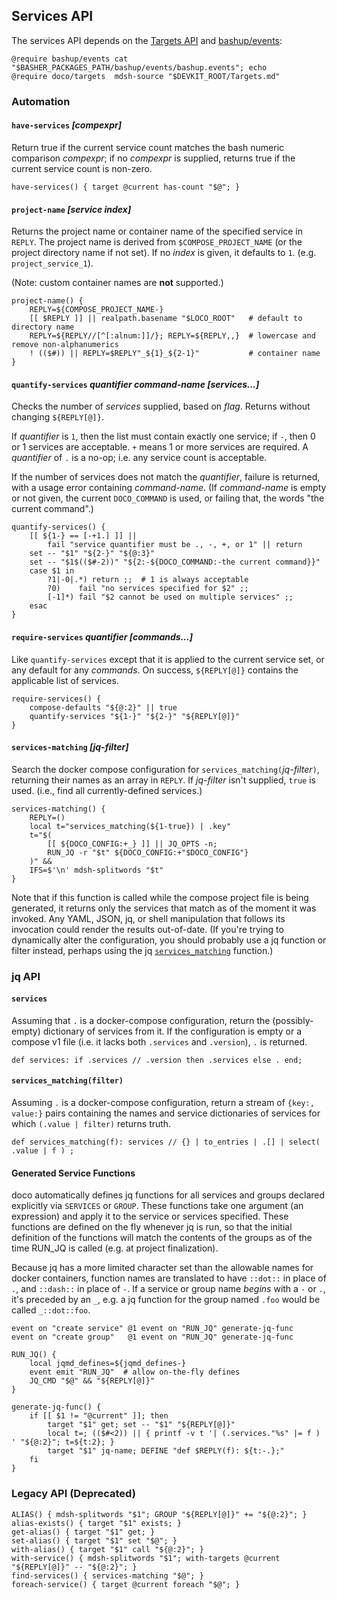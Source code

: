 ## Services API

The services API depends on the [Targets API](Targets.md) and [bashup/events](https://github.com/bashup/events):

```shell mdsh
@require bashup/events cat         "$BASHER_PACKAGES_PATH/bashup/events/bashup.events"; echo
@require doco/targets  mdsh-source "$DEVKIT_ROOT/Targets.md"
```

### Automation

#### `have-services` *[compexpr]*

Return true if the current service count matches the bash numeric comparison *compexpr*; if no *compexpr* is supplied, returns true if the current service count is non-zero.

```shell
have-services() { target @current has-count "$@"; }
```

#### `project-name` *[service index]*

Returns the project name or container name of the specified service in `REPLY`.  The project name is derived from  `$COMPOSE_PROJECT_NAME` (or the project directory name if not set).  If no *index* is given, it defaults to `1`.  (e.g. `project_service_1`).

(Note: custom container names are **not** supported.)

```shell
project-name() {
    REPLY=${COMPOSE_PROJECT_NAME-}
    [[ $REPLY ]] || realpath.basename "$LOCO_ROOT"   # default to directory name
    REPLY=${REPLY//[^[:alnum:]]/}; REPLY=${REPLY,,}  # lowercase and remove non-alphanumerics
    ! (($#)) || REPLY=$REPLY"_${1}_${2-1}"           # container name
}
```

#### `quantify-services` *quantifier command-name [services...]*

Checks the number of *services* supplied, based on *flag*.  Returns without changing `${REPLY[@]}`.

If *quantifier* is `1`, then the list must contain exactly one service; if `-`, then 0 or 1 services are acceptable.  `+` means 1 or more services are required.  A *quantifier* of `.` is a no-op; i.e. any service count is acceptable.

If the number of services does not match the *quantifier*, failure is returned, with a usage error containing *command-name*.  (If *command-name* is empty or not given, the current `DOCO_COMMAND` is used, or failing that, the words "the current command".)

```shell
quantify-services() {
	[[ ${1-} == [-+1.] ]] ||
		fail "service quantifier must be ., -, +, or 1" || return
	set -- "$1" "${2-}" "${@:3}"
	set -- "$1$(($#-2))" "${2:-${DOCO_COMMAND:-the current command}}"
	case $1 in
		?1|-0|.*) return ;;  # 1 is always acceptable
		?0)    fail "no services specified for $2" ;;
		[-1]*) fail "$2 cannot be used on multiple services" ;;
	esac
}
```

#### `require-services` *quantifier [commands...]*

Like `quantify-services` except that it is applied to the current service set, or any default for any *commands*.  On success, `${REPLY[@]}` contains the applicable list of services.

```shell
require-services() {
	compose-defaults "${@:2}" || true
	quantify-services "${1-}" "${2-}" "${REPLY[@]}"
}
```

#### `services-matching` *[jq-filter]*

Search the docker compose configuration for `services_matching(`*jq-filter*`)`, returning their names as an array in `REPLY`.  If *jq-filter* isn't supplied, `true` is used.  (i.e., find all currently-defined services.)

```shell
services-matching() {
	REPLY=()
	local t="services_matching(${1-true}) | .key"
	t="$(
		[[ ${DOCO_CONFIG:+_} ]] || JQ_OPTS -n;
		RUN_JQ -r "$t" ${DOCO_CONFIG:+"$DOCO_CONFIG"}
	)" &&
	IFS=$'\n' mdsh-splitwords "$t"
}
```

Note that if this function is called while the compose project file is being generated, it returns only the services that match as of the moment it was invoked.  Any YAML, JSON, jq, or shell manipulation that follows its invocation could render the results out-of-date.  (If you're trying to dynamically alter the configuration, you should probably use a jq function or filter instead, perhaps using the jq [`services_matching`](#services_matchingfilter) function.)

### jq API

#### `services`

Assuming that `.` is a docker-compose configuration, return the (possibly-empty) dictionary of services from it.  If the configuration is empty or a compose v1 file (i.e. it lacks both `.services` and `.version`), `.` is returned.

```jq api
def services: if .services // .version then .services else . end;
```

#### `services_matching(filter)`

Assuming `.` is a docker-compose configuration, return a stream of `{key:, value:}` pairs containing the names and service dictionaries of services for which `(.value | filter)` returns truth.

```jq api
def services_matching(f): services // {} | to_entries | .[] | select( .value | f ) ;
```

#### Generated Service Functions

doco automatically defines jq functions for all services and groups declared explicitly via `SERVICES` or `GROUP`.  These functions take one argument (an expression) and apply it to the service or services specified.  These functions are defined on the fly whenever jq is run, so that the initial definition of the functions will match the contents of the groups as of the time RUN_JQ is called (e.g. at project finalization).

Because jq has a more limited character set than the allowable names for docker containers, function names are translated to have `::dot::` in place of `.`, and `::dash::` in place of `-`.  If a service or group name *begins* with a `-` or `.`, it's preceded by an `_`, e.g. a jq function for the group named `.foo` would be called `_::dot::foo`.

```shell
event on "create service" @1 event on "RUN_JQ" generate-jq-func
event on "create group"   @1 event on "RUN_JQ" generate-jq-func

RUN_JQ() {
	local jqmd_defines=${jqmd_defines-}
	event emit "RUN_JQ"  # allow on-the-fly defines
	JQ_CMD "$@" && "${REPLY[@]}"
}

generate-jq-func() {
    if [[ $1 != "@current" ]]; then
        target "$1" get; set -- "$1" "${REPLY[@]}"
        local t=; (($#<2)) || { printf -v t '| (.services."%s" |= f ) ' "${@:2}"; t=${t:2}; }
        target "$1" jq-name; DEFINE "def $REPLY(f): ${t:-.};"
    fi
}
```

### Legacy API (Deprecated)

```shell
ALIAS() { mdsh-splitwords "$1"; GROUP "${REPLY[@]}" += "${@:2}"; }
alias-exists() { target "$1" exists; }
get-alias() { target "$1" get; }
set-alias() { target "$1" set "$@"; }
with-alias() { target "$1" call "${@:2}"; }
with-service() { mdsh-splitwords "$1"; with-targets @current "${REPLY[@]}" -- "${@:2}"; }
find-services() { services-matching "$@"; }
foreach-service() { target @current foreach "$@"; }
```

